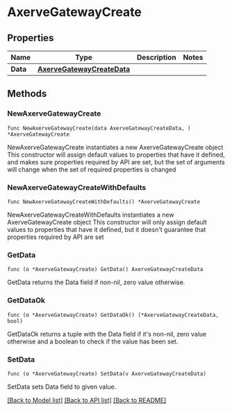 # AxerveGatewayCreate

## Properties

Name | Type | Description | Notes
------------ | ------------- | ------------- | -------------
**Data** | [**AxerveGatewayCreateData**](AxerveGatewayCreateData.md) |  | 

## Methods

### NewAxerveGatewayCreate

`func NewAxerveGatewayCreate(data AxerveGatewayCreateData, ) *AxerveGatewayCreate`

NewAxerveGatewayCreate instantiates a new AxerveGatewayCreate object
This constructor will assign default values to properties that have it defined,
and makes sure properties required by API are set, but the set of arguments
will change when the set of required properties is changed

### NewAxerveGatewayCreateWithDefaults

`func NewAxerveGatewayCreateWithDefaults() *AxerveGatewayCreate`

NewAxerveGatewayCreateWithDefaults instantiates a new AxerveGatewayCreate object
This constructor will only assign default values to properties that have it defined,
but it doesn't guarantee that properties required by API are set

### GetData

`func (o *AxerveGatewayCreate) GetData() AxerveGatewayCreateData`

GetData returns the Data field if non-nil, zero value otherwise.

### GetDataOk

`func (o *AxerveGatewayCreate) GetDataOk() (*AxerveGatewayCreateData, bool)`

GetDataOk returns a tuple with the Data field if it's non-nil, zero value otherwise
and a boolean to check if the value has been set.

### SetData

`func (o *AxerveGatewayCreate) SetData(v AxerveGatewayCreateData)`

SetData sets Data field to given value.



[[Back to Model list]](../README.md#documentation-for-models) [[Back to API list]](../README.md#documentation-for-api-endpoints) [[Back to README]](../README.md)


